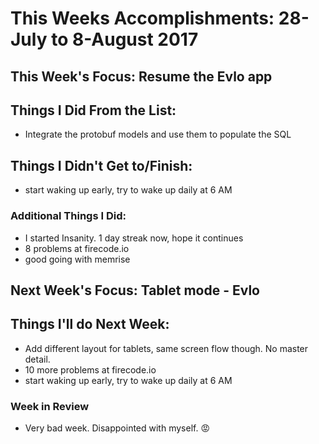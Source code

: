 # This Weeks Accomplishments: 28-July to 8-August 2017

## This Week's Focus: Resume the Evlo app

## Things I Did From the List:

- Integrate the protobuf models and use them to populate the SQL

## Things I Didn't Get to/Finish:

- start waking up early, try to wake up daily at 6 AM

### Additional Things I Did:

- I started Insanity. 1 day streak now, hope it continues
- 8 problems at firecode.io
- good going with memrise

## Next Week's Focus: Tablet mode - Evlo

## Things I'll do Next Week:

- Add different layout for tablets, same screen flow though. No master detail.
- 10 more problems at firecode.io
- start waking up early, try to wake up daily at 6 AM

### Week in Review

* Very bad week. Disappointed with myself. 😡
